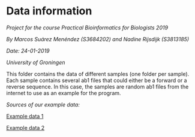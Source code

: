 # Data information

*Project for the course Practical Bioinformatics for Biologists 2019*

*By Marcos Suárez Menéndez (S3684202) and Nadine Rijsdijk (S3813185)*

*Date: 24-01-2019*

*University of Groningen*

This folder contains the data of different samples (one folder per sample). Each sample contains several ab1 files that
could either be a forward or a reverse sequence. In this case, the samples are random ab1 files from the internet to
use as an example for the program.

*Sources of our example data:*

[Example data 1](http://www.applied-maths.com/download/sample-data)

[Example data 2](https://github.com/labsquare/CutePeaks/tree/master/examples)